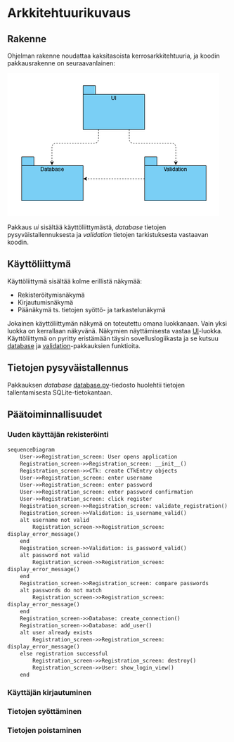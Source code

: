 # Arkkitehtuurikuvaus

## Rakenne

Ohjelman rakenne noudattaa kaksitasoista kerrosarkkitehtuuria, ja koodin pakkausrakenne on seuraavanlainen:

![Pakkausrakenne](./kuvat/arkkitehtuuri-pakkaus.PNG)

Pakkaus _ui_ sisältää käyttöliittymästä, _database_ tietojen pysyväistallennuksesta ja _validation_ tietojen tarkistuksesta vastaavan koodin.

## Käyttöliittymä

Käyttöliittymä sisältää kolme erillistä näkymää:

- Rekisteröitymisnäkymä
- Kirjautumisnäkymä
- Päänäkymä ts. tietojen syöttö- ja tarkastelunäkymä

Jokainen käyttöliittymän näkymä on toteutettu omana luokkanaan. Vain yksi luokka on kerrallaan näkyvänä. Näkymien näyttämisesta vastaa [UI](../src/ui/user_interface.py)-luokka. Käyttöliittymä on pyritty eristämään täysin sovelluslogiikasta ja se kutsuu [database](../src/database/database.py) ja [validation](../src/validation/validation.py)-pakkauksien funktioita.

## Tietojen pysyväistallennus

Pakkauksen _database_ [database.py](../src/database/database.py)-tiedosto huolehtii tietojen tallentamisesta SQLite-tietokantaan.

## Päätoiminnallisuudet

### Uuden käyttäjän rekisteröinti

```mermaid
sequenceDiagram
    User->>Registration_screen: User opens application
    Registration_screen->>Registration_screen: __init__()
    Registration_screen->>CTk: create CTkEntry objects
    User->>Registration_screen: enter username
    User->>Registration_screen: enter password
    User->>Registration_screen: enter password confirmation
    User->>Registration_screen: click register
    Registration_screen->>Registration_screen: validate_registration()
    Registration_screen->>Validation: is_username_valid()
    alt username not valid
        Registration_screen->>Registration_screen: display_error_message()
    end
    Registration_screen->>Validation: is_password_valid()
    alt password not valid
        Registration_screen->>Registration_screen: display_error_message()
    end
    Registration_screen->>Registration_screen: compare passwords
    alt passwords do not match
        Registration_screen->>Registration_screen: display_error_message()
    end
    Registration_screen->>Database: create_connection()
    Registration_screen->>Database: add_user()
    alt user already exists
        Registration_screen->>Registration_screen: display_error_message()
    else registration successful
        Registration_screen->>Registration_screen: destroy()
        Registration_screen->>User: show_login_view()
    end
```

### Käyttäjän kirjautuminen

### Tietojen syöttäminen

### Tietojen poistaminen
